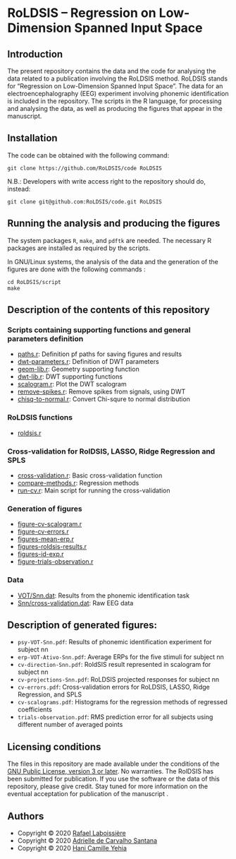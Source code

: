 # RoLDSIS – Regression on Low-Dimension Spanned Input Space

## Introduction

The present repository contains the data and the code for analysing the
data related to a publication involving the RoLDSIS method.  RoLDSIS stands
for “Regression on Low-Dimension Spanned Input Space”.  The data for an
electroencephalography (EEG) experiment involving phonemic identification
is included in the repository.  The scripts in the R language, for
processing and analysing the data, as well as producing the figures that
appear in the manuscript.

## Installation

The code can be obtained with the following command:

```
git clone https://github.com/RoLDSIS/code RoLDSIS
```

N.B.: Developers with write access right to the repository should do,
instead:

```
git clone git@github.com:RoLDSIS/code.git RoLDSIS
```

## Running the analysis and producing the figures

The system packages `R`, `make`, and `pdftk` are needed.  The necessary
R packages are installed as required by the scripts.

In GNU/Linux systems, the analysis of the data and the generation of the
figures are done with the following commands :

```
cd RoLDSIS/script
make
```

## Description of the contents of this repository

### Scripts containing supporting functions and general parameters definition

* [paths.r](script/paths.r): Definition pf paths for saving figures and results
* [dwt-parameters.r](script/dwt-parameters.r): Definition of DWT parameters
* [geom-lib.r](script/geom-lib.r): Geometry supporting function
* [dwt-lib.r](script/dwt-lib.r): DWT supporting functions
* [scalogram.r](script/scalogram.r): Plot the DWT scalogram
* [remove-spikes.r](script/remove-spikes.r): Remove spikes from signals, using DWT
* [chisq-to-normal.r](script/chisq-to-normal.r): Convert Chi-squre to normal distribution

### RoLDSIS functions

* [roldsis.r](script/roldsis.r)

### Cross-validation for RolDSIS, LASSO, Ridge Regression and SPLS

* [cross-validation.r](script/cross-validation.r): Basic cross-validation function
* [compare-methods.r](script/compare-methods.r): Regression methods
* [run-cv.r](script/run-cv.r): Main script for running the cross-validation

### Generation of figures

* [figure-cv-scalogram.r](script/figure-cv-scalogram.r)
* [figure-cv-errors.r](script/figure-cv-errors.r)
* [figures-mean-erp.r](script/figures-mean-erp.r)
* [figures-roldsis-results.r](script/figures-roldsis-results.r)
* [figures-id-exp.r](script/figures-id-exp.r)
* [figure-trials-observation.r](script/figure-trials-observation.r)

### Data

* [VOT/Snn.dat](data/identification/VOT/): Results from the phonemic identification task
* [Snn/cross-validation.dat](data/la8-2048-8/VOT/Ativo/): Raw EEG data

## Description of generated figures:

* `psy-VOT-Snn.pdf`: Results of phonemic identification experiment for subject nn
* `erp-VOT-Ativo-Snn.pdf`: Average ERPs for the five stimuli for subject nn
* `cv-direction-Snn.pdf`: RoldSIS result represented in scalogram for subject nn
* `cv-projections-Snn.pdf`: RoLDSIS projected responses for subject nn
* `cv-errors.pdf`: Cross-validation errors for RoLDSIS, LASSO, Ridge Regression, and SPLS
* `cv-scalograms.pdf`: Histograms for the regression methods of regressed coefficients
* `trials-observation.pdf`: RMS prediction error for all subjects using different number of averaged points

## Licensing conditions

The files in this repository are made available under the conditions of the
[GNU Public License, version 3 or later](COPYING).  No warranties.  The
RolDSIS has been submitted for publication. If you use the software or the
data of this repository, please give credit.  Stay tuned for more
information on the eventual acceptation for publication of the manuscript .

## Authors

* Copyright © 2020 [Rafael Laboissière](https://github.com/rlaboiss)
* Copyright © 2020 [Adrielle de Carvalho Santana](https://github.com/Adrielle-Santana)
* Copyright © 2020 [Hani Camille Yehia](https://github.com/haniyehia)
